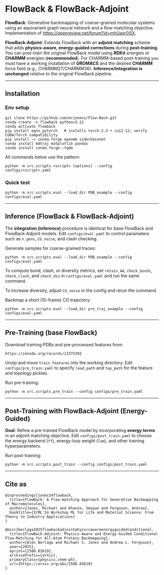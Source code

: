 # FlowBack & FlowBack-Adjoint

**FlowBack**: Generative backmapping of coarse-grained molecular systems using an equivariant graph neural network and a flow-matching objective. Implementation of https://openreview.net/forum?id=mhUasr0j5X.

**FlowBack-Adjoint**: Extends FlowBack with an **adjoint matching** scheme that adds **physics-aware, energy-guided corrections** during **post-training**. You can post-train the original FlowBack model using **RDKit** energies or **CHARMM** energies (**recommended**). For CHARMM-based post-training you must have a working installation of **GROMACS** and the desired **CHARMM** force field (e.g., CHARMM27/CHARMM36). **Inference/integration is unchanged** relative to the original FlowBack pipeline.

---

## Installation

### Env setup
    git clone https://github.com/mrjoness/Flow-Back.git
    conda create -n flowback python=3.12
    conda activate flowback
    pip install egnn_pytorch   # installs torch-2.3 + cu12-12; verify CUDA/Torch compatibility
    pip install -c conda-forge openmm sidechainnet
    conda install mdtraj matplotlib pandas
    conda install conda-forge::tqdm

All commands below use the pattern:

    python -m src.scripts.<script> [options] --config configs/<script>.yaml

### Quick test
    python -m src.scripts.eval --load_dir PDB_example --config configs/eval.yaml

---

## Inference (FlowBack & FlowBack-Adjoint)

The **integration (inference)** procedure is identical for base FlowBack and FlowBack-Adjoint models. Edit `configs/eval.yaml` to control parameters such as `n_gens`, `CG_noise`, and clash checking.

Generate samples for coarse-grained traces:

    python -m src.scripts.eval --load_dir PDB_example --config configs/eval.yaml

To compute bond, clash, or diversity metrics, set `retain_AA`, `check_bonds`, `check_clash`, and `check_div` in `configs/eval.yaml` and run the same command.

To increase diversity, adjust `CG_noise` in the config and rerun the command.

Backmap a short (10-frame) CG trajectory:

    python -m src.scripts.eval --load_dir pro_traj_example --config configs/eval.yaml

---

## Pre-Training (base FlowBack)

Download training PDBs and pre-processed features from:

    https://zenodo.org/records/13375392

Unzip and move `train_features` into the working directory. Edit `configs/pre_train.yaml` to specify `load_path` and `top_path` for the feature and topology pickles.

Run pre-training:

    python -m src.scripts.pre_train --config configs/pre_train.yaml

---

## Post-Training with FlowBack-Adjoint (Energy-Guided)

**Goal**: Refine a pre-trained FlowBack model by incorporating **energy terms** in an adjoint matching objective. Edit `configs/post_train.yaml` to choose the energy backend (`ff`), energy-loss weight (`lam`), and other training hyperparameters.

Run post-training:

    python -m src.scripts.post_train --config configs/post_train.yaml

---

## Cite as

    @inproceedings{jones24flowback,
      title={FlowBack: A Flow-matching Approach for Generative Backmapping of Macromolecules},
      author={Jones, Michael and Khanna, Smayan and Ferguson, Andrew},
      booktitle={ICML'24 Workshop ML for Life and Material Science: From Theory to Industry Applications}
    }

    @misc{berlaga2025flowbackadjointphysicsawareenergyguidedconditional,
      title={FlowBack-Adjoint: Physics-Aware and Energy-Guided Conditional Flow-Matching for All-Atom Protein Backmapping},
      author={Alex Berlaga and Michael S. Jones and Andrew L. Ferguson},
      year={2025},
      eprint={2508.03619},
      archivePrefix={arXiv},
      primaryClass={physics.chem-ph},
      url={https://arxiv.org/abs/2508.03619}
    }

